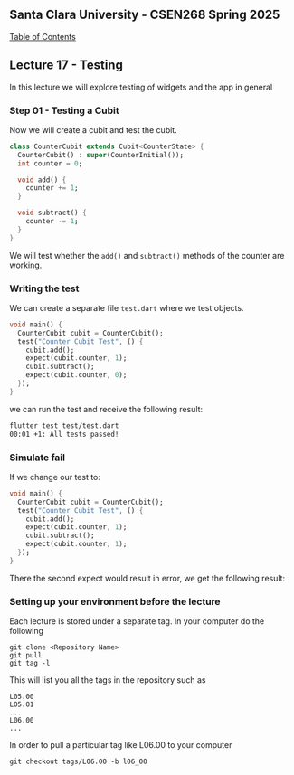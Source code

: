 ## Santa Clara University - CSEN268 Spring 2025

[Table of Contents](/toc.md)

## Lecture 17 - Testing
In this lecture we will explore testing of widgets and the app in general

### Step 01 - Testing a Cubit
Now we will create a cubit and test the cubit.
```dart
class CounterCubit extends Cubit<CounterState> {
  CounterCubit() : super(CounterInitial());
  int counter = 0;

  void add() {
    counter += 1;
  }

  void subtract() {
    counter -= 1;
  }
}
```
We will test whether the `add()` and `subtract()` methods of the counter are working.

### Writing the test
We can create a separate file `test.dart` where we test objects.
```dart
void main() {
  CounterCubit cubit = CounterCubit();
  test("Counter Cubit Test", () {
    cubit.add();
    expect(cubit.counter, 1);
    cubit.subtract();
    expect(cubit.counter, 0);
  });
}
```
we can run the test and receive the following result:
```zsh
flutter test test/test.dart
00:01 +1: All tests passed!     
```

### Simulate fail
If we change our test to:
```dart
void main() {
  CounterCubit cubit = CounterCubit();
  test("Counter Cubit Test", () {
    cubit.add();
    expect(cubit.counter, 1);
    cubit.subtract();
    expect(cubit.counter, 1);
  });
}
```
There the second expect would result in error, we get the following result:



### Setting up your environment before the lecture

Each lecture is stored under a separate tag. In your computer do the following

    git clone <Repository Name>
    git pull
    git tag -l

This will list you all the tags in the repository such as

    L05.00
    L05.01
    ...
    L06.00
    ...

In order to pull a particular tag like L06.00 to your computer

    git checkout tags/L06.00 -b l06_00


